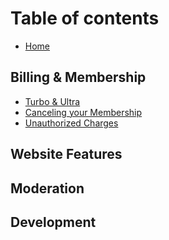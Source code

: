 # Table of contents

* [Home](README.md)

## Billing & Membership

* [Turbo & Ultra](billing-and-membership/turbo-and-ultra.md)
* [Canceling your Membership](billing-and-membership/canceling-your-membership.md)
* [Unauthorized Charges](billing-and-membership/unauthorized-charges.md)

## Website Features

## Moderation

## Development <a id="dev"></a>


